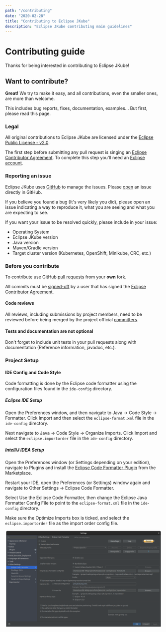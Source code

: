 ```yaml
---
path: "/contributing"
date: "2020-02-28"
title: "Contributing to Eclipse JKube"
description: "Eclipse JKube contributing main guidelines"
---
```

<div class="hero">
<div class="hero-content">

# Contributing guide

Thanks for being interested in contributing to Eclipse JKube!

</div>
</div>

## Want to contribute?

**Great!** We try to make it easy, and all contributions, even the smaller ones, are more than welcome.

This includes bug reports, fixes, documentation, examples... But first, please read this page.

### Legal

All original contributions to Eclipse JKube are licensed under the
[Eclipse Public License - v2.0](https://github.com/eclipse/jkube/blob/master/LICENSE).

The first step before submitting any pull request is singing an
[Eclipse Contributor Agreement](https://accounts.eclipse.org/user/eca). To complete this step you'll need
an [Eclipse account](https://accounts.eclipse.org/).

### Reporting an issue

Eclipse JKube uses [GitHub](https://github.com/eclipse/jkube/issues) to manage the issues.
Please [open](https://github.com/eclipse/jkube/issues/new) an issue directly in GitHub.

If you believe you found a bug (It's very likely you did), please open an issue
indicating a way to reproduce it, what you are seeing and what you are expecting to see.

If you want your issue to be resolved quickly, please include in your issue:
- Operating System
- Eclipse JKube version
- Java version
- Maven/Gradle version
- Target cluster version (Kubernetes, OpenShift, Minikube, CRC, etc.)

### Before you contribute

To contribute use GitHub [pull requests](https://github.com/eclipse/jkube/pulls) from your **own** fork.

All commits must be [signed-off](https://git-scm.com/docs/git-commit#Documentation/git-commit.txt---signoff)
by a user that has signed the
[Eclipse Contributor Agreement](https://www.eclipse.org/legal/ECA.php).

#### Code reviews

All reviews, including submissions by project members, need to be reviewed before being merged by the project official
[committers](https://projects.eclipse.org/projects/ecd.jkube/who).


#### Tests and documentation are not optional

Don't forget to include unit tests in your pull requests along with documentation (Reference information, javadoc, etc.).

### Project Setup

#### IDE Config and Code Style

Code formatting is done by the Eclipse code formatter using the configuration files found in the `ide-config` directory.

##### Eclipse IDE Setup

Open the Preferences window, and then navigate to Java -> Code Style -> Formatter.
Click Import and then select the `eclipse-format.xml` file in the `ide-config` directory.

Next navigate to Java -> Code Style -> Organize Imports.
Click Import and select the `eclipse.importorder` file in the `ide-config` directory.

##### IntelliJ IDEA Setup

Open the Preferences window (or Settings depending on your edition), navigate to Plugins and install the
[Eclipse Code Formatter Plugin](https://plugins.jetbrains.com/plugin/6546-eclipse-code-formatter) from the Marketplace.

Restart your IDE, open the Preferences (or Settings) window again and navigate to Other Settings -> Eclipse Code Formatter.

Select Use the Eclipse Code Formatter, then change the Eclipse Java Formatter Config File to point to the
`eclipse-format.xml` file in the `ide-config` directory.

Make sure the Optimize Imports box is ticked, and select the `eclipse.importorder` file as the import order config file.

![IntelliJ Eclipse Code Formatter Settings](intellij-eclipse-code-formatter-settings.png "Eclipse Code Formatter Plugin")

